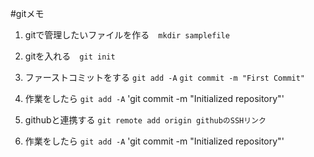 #gitメモ
1. gitで管理したいファイルを作る　`mkdir samplefile`
2. gitを入れる　`git init`
  3. ファーストコミットをする
  `git add -A` 
  `git commit -m "First Commit"`
  4. 作業をしたら
  `git add -A`
  'git commit -m "Initialized repository"'
  
  3. githubと連携する
  `git remote add origin githubのSSHリンク`
  4. 作業をしたら
  `git add -A`
  'git commit -m "Initialized repository"'
